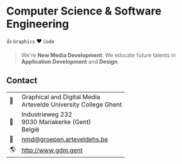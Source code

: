 Computer Science &amp; Software Engineering
===========================================

:thumbsup: `Graphics` :heart: `Code`

> We're **New Media Development**. We educate future talents in **Application Development** and **Design**.

Contact
-------

|                    |                                                                   |
|--------------------|-------------------------------------------------------------------|
| :department_store: | Graphical and Digital Media<br>Artevelde University College Ghent |
| :office:           | Industrieweg 232<br>9030 Mariakerke (Gent)<br>België              |
| :e-mail:           | nmd@groepen.arteveldehs.be                                        |
| :earth_americas:   | http://www.gdm.gent                                               |
